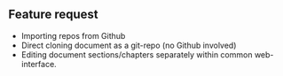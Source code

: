 ## Feature request

- Importing repos from Github
- Direct cloning document as a git-repo (no Github involved)
- Editing document sections/chapters separately within common web-interface.
  